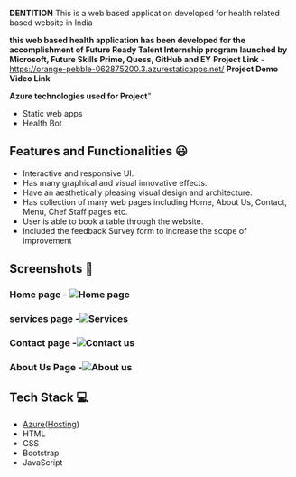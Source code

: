 **DENTITION**
This is a web based application developed for health related based website in India

**this web based health application has been developed for the accomplishment of Future Ready Talent Internship program launched by Microsoft, Future Skills Prime, Quess, GitHub and EY**
**Project Link** -https://orange-pebble-062875200.3.azurestaticapps.net/
**Project Demo Video Link** -  

**Azure technologies used for Project**"
- Static web apps
- Health Bot

## Features and Functionalities 😃

- Interactive and responsive UI.
- Has many graphical and visual innovative effects.
- Have an aesthetically pleasing visual design and architecture.
- Has collection of many web pages including Home, About Us, Contact, Menu, Chef Staff pages etc.
- User is able to book a table through the website.
- Included the feedback Survey form to increase the scope of improvement 

## Screenshots 📸
### Home page -   ![Home page](https://github.com/E-Prasanth-18/FRT-Project/assets/86995594/161ab5fc-e9de-4df5-af27-2f54d52a9c8e)


### services page -![Services](https://github.com/E-Prasanth-18/FRT-Project/assets/86995594/17e470dd-b669-4213-9864-ba0801b66d3d)

### Contact page -![Contact us](https://github.com/E-Prasanth-18/FRT-Project/assets/86995594/40c109de-3554-4c82-bbbf-89ee09d9ff5a)


### About Us Page -![About us](https://github.com/E-Prasanth-18/FRT-Project/assets/86995594/8cd581ad-b561-4d0b-9161-618e15d9ac12)

## Tech Stack 💻

- [Azure(Hosting)](https://azure.microsoft.com/en-in/features/azure-portal/)
- HTML
- CSS
- Bootstrap
- JavaScript
